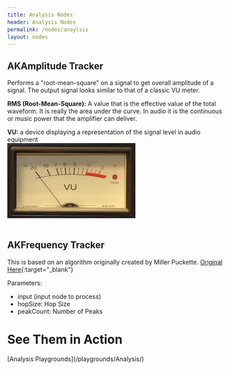 ```yaml
---
title: Analysis Nodes
header: Analysis Nodes
permalink: /nodes/anaylsis
layout: nodes
---
```


## AKAmplitude Tracker

Performs a "root-mean-square" on a signal to get overall amplitude of a signal. The output signal looks similar to that of a classic VU meter.

**RMS (Root-Mean-Square):** A value that is the effective value of the total waveform.  It is really the area under the curve. In audio it is the continuous or music power that the amplifier can deliver.

<div class="row">
  <div class="col-sm-6">
    <strong>VU:</strong> a device displaying a representation of the signal level in audio equipment
  </div>
  
  <div class="col-sm-6">
    <img src="/Common/Nodes/vu.jpeg" alt="VU Meter">
  </div>
</div>
<br>

## AKFrequency Tracker

This is based on an algorithm originally created by Miller Puckette.
[Original Here](http://academics.wellesley.edu/Physics/brown/pubs/effalgV92P2698-P2701.pdf){:target="_blank"}

Parameters:
* input (input node to process)
* hopSize: Hop Size
* peakCount: Number of Peaks

<h1 class="center">See Them in Action</h1>
[Analysis Playgrounds](/playgrounds/Analysis/)



